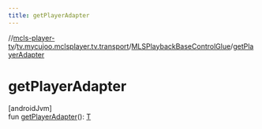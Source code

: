 ```yaml
---
title: getPlayerAdapter
---
```

//[mcls-player-tv](../../../index.html)/[tv.mycujoo.mclsplayer.tv.transport](../index.html)/[MLSPlaybackBaseControlGlue](index.html)/[getPlayerAdapter](get-player-adapter.html)



# getPlayerAdapter



[androidJvm]\
fun [getPlayerAdapter](get-player-adapter.html)(): [T](index.html)




